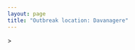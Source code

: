 ```yaml
---
layout: page
title: "Outbreak location: Davanagere"
---
```

<div id="mapid">
<script src="https://buda-magenta.github.io/hazard_map/load_map.js"></script>
><script>
var marker_outbreak = L.marker([14.466127, 75.920636],{"autoPan": true}).addTo(map); marker_outbreak.bindTooltip("Davanagere").openTooltip();

var circle_1 = L.circle([17.166667, 77.083333], {"pane": "markerPane", "color": "red", "fill": true, "fillOpacity": 0.2, "fillRule": "evenodd", "lineCap": "round", "lineJoin": "round", "opacity": 1.0, "radius": 303745, "stroke": true, "weight": 2}).addTo(map);
circle_1.bindTooltip("Gulbarga<br>rank: 1<br>hazard index: 0.075936")

var circle_2 = L.circle([15.351838, 75.137985], {"pane": "markerPane", "color": "red", "fill": true, "fillOpacity": 0.2, "fillRule": "evenodd", "lineCap": "round", "lineJoin": "round", "opacity": 1.0, "radius": 296722, "stroke": true, "weight": 2}).addTo(map);
circle_2.bindTooltip("Hubli<br>rank: 2<br>hazard index: 0.074181")

var circle_3 = L.circle([14.625888, 75.635724], {"pane": "markerPane", "color": "red", "fill": true, "fillOpacity": 0.2, "fillRule": "evenodd", "lineCap": "round", "lineJoin": "round", "opacity": 1.0, "radius": 175139, "stroke": true, "weight": 2}).addTo(map);
circle_3.bindTooltip("Ranibennur<br>rank: 3<br>hazard index: 0.043785")

var circle_4 = L.circle([14.226644, 76.400512], {"pane": "markerPane", "color": "red", "fill": true, "fillOpacity": 0.2, "fillRule": "evenodd", "lineCap": "round", "lineJoin": "round", "opacity": 1.0, "radius": 118125, "stroke": true, "weight": 2}).addTo(map);
circle_4.bindTooltip("Chitradurga<br>rank: 4<br>hazard index: 0.029531")

var circle_5 = L.circle([12.979120, 77.591300], {"pane": "markerPane", "color": "red", "fill": true, "fillOpacity": 0.2, "fillRule": "evenodd", "lineCap": "round", "lineJoin": "round", "opacity": 1.0, "radius": 81928, "stroke": true, "weight": 2}).addTo(map);
circle_5.bindTooltip("Bangalore<br>rank: 5<br>hazard index: 0.020482")

var circle_6 = L.circle([15.143395, 76.919388], {"pane": "markerPane", "color": "red", "fill": true, "fillOpacity": 0.2, "fillRule": "evenodd", "lineCap": "round", "lineJoin": "round", "opacity": 1.0, "radius": 50615, "stroke": true, "weight": 2}).addTo(map);
circle_6.bindTooltip("Bellary<br>rank: 6<br>hazard index: 0.012654")

var circle_7 = L.circle([13.932609, 75.574978], {"pane": "markerPane", "color": "red", "fill": true, "fillOpacity": 0.2, "fillRule": "evenodd", "lineCap": "round", "lineJoin": "round", "opacity": 1.0, "radius": 49488, "stroke": true, "weight": 2}).addTo(map);
circle_7.bindTooltip("Shimoga<br>rank: 7<br>hazard index: 0.012372")

var circle_8 = L.circle([12.305183, 76.655361], {"pane": "markerPane", "color": "red", "fill": true, "fillOpacity": 0.2, "fillRule": "evenodd", "lineCap": "round", "lineJoin": "round", "opacity": 1.0, "radius": 37859, "stroke": true, "weight": 2}).addTo(map);
circle_8.bindTooltip("Mysore<br>rank: 8<br>hazard index: 0.009465")

var circle_9 = L.circle([17.388786, 78.461065], {"pane": "markerPane", "color": "red", "fill": true, "fillOpacity": 0.2, "fillRule": "evenodd", "lineCap": "round", "lineJoin": "round", "opacity": 1.0, "radius": 37597, "stroke": true, "weight": 2}).addTo(map);
circle_9.bindTooltip("Hyderabad<br>rank: 9<br>hazard index: 0.009399")

var circle_10 = L.circle([13.341917, 74.747323], {"pane": "markerPane", "color": "red", "fill": true, "fillOpacity": 0.2, "fillRule": "evenodd", "lineCap": "round", "lineJoin": "round", "opacity": 1.0, "radius": 36016, "stroke": true, "weight": 2}).addTo(map);
circle_10.bindTooltip("Udupi<br>rank: 10<br>hazard index: 0.009004")

var circle_11 = L.circle([15.426365, 75.630079], {"pane": "markerPane", "color": "red", "fill": true, "fillOpacity": 0.2, "fillRule": "evenodd", "lineCap": "round", "lineJoin": "round", "opacity": 1.0, "radius": 34699, "stroke": true, "weight": 2}).addTo(map);
circle_11.bindTooltip("Gadag<br>rank: 11<br>hazard index: 0.008675")

var circle_12 = L.circle([15.266493, 76.387230], {"pane": "markerPane", "color": "red", "fill": true, "fillOpacity": 0.2, "fillRule": "evenodd", "lineCap": "round", "lineJoin": "round", "opacity": 1.0, "radius": 31849, "stroke": true, "weight": 2}).addTo(map);
circle_12.bindTooltip("Hospet<br>rank: 12<br>hazard index: 0.007962")

var circle_13 = L.circle([18.793568, 80.815939], {"pane": "markerPane", "color": "red", "fill": true, "fillOpacity": 0.2, "fillRule": "evenodd", "lineCap": "round", "lineJoin": "round", "opacity": 1.0, "radius": 31724, "stroke": true, "weight": 2}).addTo(map);
circle_13.bindTooltip("Bijapur<br>rank: 13<br>hazard index: 0.007931")

var circle_14 = L.circle([12.869810, 74.843008], {"pane": "markerPane", "color": "red", "fill": true, "fillOpacity": 0.2, "fillRule": "evenodd", "lineCap": "round", "lineJoin": "round", "opacity": 1.0, "radius": 24456, "stroke": true, "weight": 2}).addTo(map);
circle_14.bindTooltip("Mangalore<br>rank: 14<br>hazard index: 0.006114")

var circle_15 = L.circle([17.849907, 75.276320], {"pane": "markerPane", "color": "red", "fill": true, "fillOpacity": 0.2, "fillRule": "evenodd", "lineCap": "round", "lineJoin": "round", "opacity": 1.0, "radius": 24112, "stroke": true, "weight": 2}).addTo(map);
circle_15.bindTooltip("Solapur<br>rank: 15<br>hazard index: 0.006028")

var circle_16 = L.circle([15.631900, 77.275900], {"pane": "markerPane", "color": "red", "fill": true, "fillOpacity": 0.2, "fillRule": "evenodd", "lineCap": "round", "lineJoin": "round", "opacity": 1.0, "radius": 22997, "stroke": true, "weight": 2}).addTo(map);
circle_16.bindTooltip("Adoni<br>rank: 16<br>hazard index: 0.005749")

var circle_17 = L.circle([15.857267, 74.506934], {"pane": "markerPane", "color": "red", "fill": true, "fillOpacity": 0.2, "fillRule": "evenodd", "lineCap": "round", "lineJoin": "round", "opacity": 1.0, "radius": 20157, "stroke": true, "weight": 2}).addTo(map);
circle_17.bindTooltip("Belgaum<br>rank: 17<br>hazard index: 0.005039")

var circle_18 = L.circle([16.185317, 75.696792], {"pane": "markerPane", "color": "red", "fill": true, "fillOpacity": 0.2, "fillRule": "evenodd", "lineCap": "round", "lineJoin": "round", "opacity": 1.0, "radius": 19795, "stroke": true, "weight": 2}).addTo(map);
circle_18.bindTooltip("Bagalkot<br>rank: 18<br>hazard index: 0.004949")

var circle_19 = L.circle([13.007082, 76.099270], {"pane": "markerPane", "color": "red", "fill": true, "fillOpacity": 0.2, "fillRule": "evenodd", "lineCap": "round", "lineJoin": "round", "opacity": 1.0, "radius": 16951, "stroke": true, "weight": 2}).addTo(map);
circle_19.bindTooltip("Hassan<br>rank: 19<br>hazard index: 0.004238")

var circle_20 = L.circle([13.318014, 75.773874], {"pane": "markerPane", "color": "red", "fill": true, "fillOpacity": 0.2, "fillRule": "evenodd", "lineCap": "round", "lineJoin": "round", "opacity": 1.0, "radius": 16910, "stroke": true, "weight": 2}).addTo(map);
circle_20.bindTooltip("Chikmagalur<br>rank: 20<br>hazard index: 0.004228")

var circle_21 = L.circle([15.119651, 77.455290], {"pane": "markerPane", "color": "red", "fill": true, "fillOpacity": 0.2, "fillRule": "evenodd", "lineCap": "round", "lineJoin": "round", "opacity": 1.0, "radius": 16853, "stroke": true, "weight": 2}).addTo(map);
circle_21.bindTooltip("Guntakal<br>rank: 21<br>hazard index: 0.004213")

var circle_22 = L.circle([13.340077, 77.100621], {"pane": "markerPane", "color": "red", "fill": true, "fillOpacity": 0.2, "fillRule": "evenodd", "lineCap": "round", "lineJoin": "round", "opacity": 1.0, "radius": 15290, "stroke": true, "weight": 2}).addTo(map);
circle_22.bindTooltip("Tumkur<br>rank: 22<br>hazard index: 0.003823")

var circle_23 = L.circle([15.431506, 76.532774], {"pane": "markerPane", "color": "red", "fill": true, "fillOpacity": 0.2, "fillRule": "evenodd", "lineCap": "round", "lineJoin": "round", "opacity": 1.0, "radius": 12106, "stroke": true, "weight": 2}).addTo(map);
circle_23.bindTooltip("Gangawati<br>rank: 23<br>hazard index: 0.003027")

var circle_24 = L.circle([16.850253, 74.594888], {"pane": "markerPane", "color": "red", "fill": true, "fillOpacity": 0.2, "fillRule": "evenodd", "lineCap": "round", "lineJoin": "round", "opacity": 1.0, "radius": 12092, "stroke": true, "weight": 2}).addTo(map);
circle_24.bindTooltip("Sangli<br>rank: 24<br>hazard index: 0.003023")

var circle_25 = L.circle([15.398403, 73.812918], {"pane": "markerPane", "color": "red", "fill": true, "fillOpacity": 0.2, "fillRule": "evenodd", "lineCap": "round", "lineJoin": "round", "opacity": 1.0, "radius": 9768, "stroke": true, "weight": 2}).addTo(map);
circle_25.bindTooltip("Vasco Da Gama<br>rank: 25<br>hazard index: 0.002442")

var circle_26 = L.circle([18.351469, 76.755121], {"pane": "markerPane", "color": "red", "fill": true, "fillOpacity": 0.2, "fillRule": "evenodd", "lineCap": "round", "lineJoin": "round", "opacity": 1.0, "radius": 8436, "stroke": true, "weight": 2}).addTo(map);
circle_26.bindTooltip("Latur<br>rank: 26<br>hazard index: 0.002109")

var circle_27 = L.circle([16.702841, 74.240533], {"pane": "markerPane", "color": "red", "fill": true, "fillOpacity": 0.2, "fillRule": "evenodd", "lineCap": "round", "lineJoin": "round", "opacity": 1.0, "radius": 8399, "stroke": true, "weight": 2}).addTo(map);
circle_27.bindTooltip("Kolhapur<br>rank: 27<br>hazard index: 0.002100")

var circle_28 = L.circle([14.654623, 77.556260], {"pane": "markerPane", "color": "red", "fill": true, "fillOpacity": 0.2, "fillRule": "evenodd", "lineCap": "round", "lineJoin": "round", "opacity": 1.0, "radius": 7886, "stroke": true, "weight": 2}).addTo(map);
circle_28.bindTooltip("Anantapur<br>rank: 28<br>hazard index: 0.001972")

var circle_29 = L.circle([19.075990, 72.877393], {"pane": "markerPane", "color": "red", "fill": true, "fillOpacity": 0.2, "fillRule": "evenodd", "lineCap": "round", "lineJoin": "round", "opacity": 1.0, "radius": 6944, "stroke": true, "weight": 2}).addTo(map);
circle_29.bindTooltip("Mumbai<br>rank: 29<br>hazard index: 0.001736")

var circle_30 = L.circle([13.826383, 77.493772], {"pane": "markerPane", "color": "red", "fill": true, "fillOpacity": 0.2, "fillRule": "evenodd", "lineCap": "round", "lineJoin": "round", "opacity": 1.0, "radius": 5190, "stroke": true, "weight": 2}).addTo(map);
circle_30.bindTooltip("Hindupur<br>rank: 30<br>hazard index: 0.001298")

var circle_31 = L.circle([14.422347, 77.720069], {"pane": "markerPane", "color": "red", "fill": true, "fillOpacity": 0.2, "fillRule": "evenodd", "lineCap": "round", "lineJoin": "round", "opacity": 1.0, "radius": 4538, "stroke": true, "weight": 2}).addTo(map);
circle_31.bindTooltip("Dharmavaram<br>rank: 31<br>hazard index: 0.001135")

var circle_32 = L.circle([16.695935, 74.455575], {"pane": "markerPane", "color": "red", "fill": true, "fillOpacity": 0.2, "fillRule": "evenodd", "lineCap": "round", "lineJoin": "round", "opacity": 1.0, "radius": 4097, "stroke": true, "weight": 2}).addTo(map);
circle_32.bindTooltip("Ichalkaranji<br>rank: 32<br>hazard index: 0.001024")

var circle_33 = L.circle([17.980609, 79.598212], {"pane": "markerPane", "color": "red", "fill": true, "fillOpacity": 0.2, "fillRule": "evenodd", "lineCap": "round", "lineJoin": "round", "opacity": 1.0, "radius": 1988, "stroke": true, "weight": 2}).addTo(map);
circle_33.bindTooltip("Warangal<br>rank: 33<br>hazard index: 0.000497")

var circle_34 = L.circle([18.169844, 76.117963], {"pane": "markerPane", "color": "red", "fill": true, "fillOpacity": 0.2, "fillRule": "evenodd", "lineCap": "round", "lineJoin": "round", "opacity": 1.0, "radius": 1729, "stroke": true, "weight": 2}).addTo(map);
circle_34.bindTooltip("Osmanabad<br>rank: 34<br>hazard index: 0.000432")

var circle_35 = L.circle([13.083694, 80.270186], {"pane": "markerPane", "color": "red", "fill": true, "fillOpacity": 0.2, "fillRule": "evenodd", "lineCap": "round", "lineJoin": "round", "opacity": 1.0, "radius": 1718, "stroke": true, "weight": 2}).addTo(map);
circle_35.bindTooltip("Chennai<br>rank: 35<br>hazard index: 0.000430")

var circle_36 = L.circle([28.651718, 77.221939], {"pane": "markerPane", "color": "red", "fill": true, "fillOpacity": 0.2, "fillRule": "evenodd", "lineCap": "round", "lineJoin": "round", "opacity": 1.0, "radius": 1673, "stroke": true, "weight": 2}).addTo(map);
circle_36.bindTooltip("Delhi<br>rank: 36<br>hazard index: 0.000418")

var circle_37 = L.circle([18.521428, 73.854454], {"pane": "markerPane", "color": "red", "fill": true, "fillOpacity": 0.2, "fillRule": "evenodd", "lineCap": "round", "lineJoin": "round", "opacity": 1.0, "radius": 1662, "stroke": true, "weight": 2}).addTo(map);
circle_37.bindTooltip("Pune<br>rank: 37<br>hazard index: 0.000416")

var circle_38 = L.circle([20.166670, 79.172114], {"pane": "markerPane", "color": "red", "fill": true, "fillOpacity": 0.2, "fillRule": "evenodd", "lineCap": "round", "lineJoin": "round", "opacity": 1.0, "radius": 1412, "stroke": true, "weight": 2}).addTo(map);
circle_38.bindTooltip("Bhadravati<br>rank: 38<br>hazard index: 0.000353")

var circle_39 = L.circle([11.664300, 78.146000], {"pane": "markerPane", "color": "red", "fill": true, "fillOpacity": 0.2, "fillRule": "evenodd", "lineCap": "round", "lineJoin": "round", "opacity": 1.0, "radius": 1291, "stroke": true, "weight": 2}).addTo(map);
circle_39.bindTooltip("Salem<br>rank: 39<br>hazard index: 0.000323")

var circle_40 = L.circle([17.910400, 77.519900], {"pane": "markerPane", "color": "red", "fill": true, "fillOpacity": 0.2, "fillRule": "evenodd", "lineCap": "round", "lineJoin": "round", "opacity": 1.0, "radius": 1270, "stroke": true, "weight": 2}).addTo(map);
circle_40.bindTooltip("Bidar<br>rank: 40<br>hazard index: 0.000318")

var circle_41 = L.circle([18.182992, 75.743925], {"pane": "markerPane", "color": "red", "fill": true, "fillOpacity": 0.2, "fillRule": "evenodd", "lineCap": "round", "lineJoin": "round", "opacity": 1.0, "radius": 1192, "stroke": true, "weight": 2}).addTo(map);
circle_41.bindTooltip("Barshi<br>rank: 41<br>hazard index: 0.000298")

var circle_42 = L.circle([14.475294, 78.821686], {"pane": "markerPane", "color": "red", "fill": true, "fillOpacity": 0.2, "fillRule": "evenodd", "lineCap": "round", "lineJoin": "round", "opacity": 1.0, "radius": 1165, "stroke": true, "weight": 2}).addTo(map);
circle_42.bindTooltip("Kadapa<br>rank: 42<br>hazard index: 0.000291")

var circle_43 = L.circle([11.258608, 75.778874], {"pane": "markerPane", "color": "red", "fill": true, "fillOpacity": 0.2, "fillRule": "evenodd", "lineCap": "round", "lineJoin": "round", "opacity": 1.0, "radius": 1110, "stroke": true, "weight": 2}).addTo(map);
circle_43.bindTooltip("Kozhikode<br>rank: 43<br>hazard index: 0.000278")

var circle_44 = L.circle([16.083333, 77.166667], {"pane": "markerPane", "color": "red", "fill": true, "fillOpacity": 0.2, "fillRule": "evenodd", "lineCap": "round", "lineJoin": "round", "opacity": 1.0, "radius": 1063, "stroke": true, "weight": 2}).addTo(map);
circle_44.bindTooltip("Raichur<br>rank: 44<br>hazard index: 0.000266")

var circle_45 = L.circle([12.955100, 78.269900], {"pane": "markerPane", "color": "red", "fill": true, "fillOpacity": 0.2, "fillRule": "evenodd", "lineCap": "round", "lineJoin": "round", "opacity": 1.0, "radius": 1041, "stroke": true, "weight": 2}).addTo(map);
circle_45.bindTooltip("Robertson Pet<br>rank: 45<br>hazard index: 0.000260")

var circle_46 = L.circle([16.743454, 77.992319], {"pane": "markerPane", "color": "red", "fill": true, "fillOpacity": 0.2, "fillRule": "evenodd", "lineCap": "round", "lineJoin": "round", "opacity": 1.0, "radius": 1002, "stroke": true, "weight": 2}).addTo(map);
circle_46.bindTooltip("Mahbubnagar<br>rank: 46<br>hazard index: 0.000251")

var circle_47 = L.circle([19.194329, 72.970178], {"pane": "markerPane", "color": "red", "fill": true, "fillOpacity": 0.2, "fillRule": "evenodd", "lineCap": "round", "lineJoin": "round", "opacity": 1.0, "radius": 963, "stroke": true, "weight": 2}).addTo(map);
circle_47.bindTooltip("Thane<br>rank: 47<br>hazard index: 0.000241")

var circle_48 = L.circle([15.830925, 78.042537], {"pane": "markerPane", "color": "red", "fill": true, "fillOpacity": 0.2, "fillRule": "evenodd", "lineCap": "round", "lineJoin": "round", "opacity": 1.0, "radius": 929, "stroke": true, "weight": 2}).addTo(map);
circle_48.bindTooltip("Kurnool<br>rank: 48<br>hazard index: 0.000232")

var circle_49 = L.circle([22.541418, 88.357691], {"pane": "markerPane", "color": "red", "fill": true, "fillOpacity": 0.2, "fillRule": "evenodd", "lineCap": "round", "lineJoin": "round", "opacity": 1.0, "radius": 830, "stroke": true, "weight": 2}).addTo(map);
circle_49.bindTooltip("Kolkata<br>rank: 49<br>hazard index: 0.000208")

var circle_50 = L.circle([8.576971, 77.050125], {"pane": "markerPane", "color": "red", "fill": true, "fillOpacity": 0.2, "fillRule": "evenodd", "lineCap": "round", "lineJoin": "round", "opacity": 1.0, "radius": 827, "stroke": true, "weight": 2}).addTo(map);
circle_50.bindTooltip("Thiruvananthapuram<br>rank: 50<br>hazard index: 0.000207")

var circle_51 = L.circle([21.170200, 72.831100], {"pane": "markerPane", "color": "red", "fill": true, "fillOpacity": 0.2, "fillRule": "evenodd", "lineCap": "round", "lineJoin": "round", "opacity": 1.0, "radius": 773, "stroke": true, "weight": 2}).addTo(map);
circle_51.bindTooltip("Surat<br>rank: 51<br>hazard index: 0.000193")

var circle_52 = L.circle([23.021624, 72.579707], {"pane": "markerPane", "color": "red", "fill": true, "fillOpacity": 0.2, "fillRule": "evenodd", "lineCap": "round", "lineJoin": "round", "opacity": 1.0, "radius": 725, "stroke": true, "weight": 2}).addTo(map);
circle_52.bindTooltip("Ahmedabad<br>rank: 52<br>hazard index: 0.000181")

var circle_53 = L.circle([12.732884, 77.830948], {"pane": "markerPane", "color": "red", "fill": true, "fillOpacity": 0.2, "fillRule": "evenodd", "lineCap": "round", "lineJoin": "round", "opacity": 1.0, "radius": 699, "stroke": true, "weight": 2}).addTo(map);
circle_53.bindTooltip("Hosur<br>rank: 53<br>hazard index: 0.000175")

var circle_54 = L.circle([16.508759, 80.618510], {"pane": "markerPane", "color": "red", "fill": true, "fillOpacity": 0.2, "fillRule": "evenodd", "lineCap": "round", "lineJoin": "round", "opacity": 1.0, "radius": 667, "stroke": true, "weight": 2}).addTo(map);
circle_54.bindTooltip("Vijayawada<br>rank: 54<br>hazard index: 0.000167")

var circle_55 = L.circle([18.437436, 77.110521], {"pane": "markerPane", "color": "red", "fill": true, "fillOpacity": 0.2, "fillRule": "evenodd", "lineCap": "round", "lineJoin": "round", "opacity": 1.0, "radius": 655, "stroke": true, "weight": 2}).addTo(map);
circle_55.bindTooltip("Udgir<br>rank: 55<br>hazard index: 0.000164")

var circle_56 = L.circle([19.087076, 82.023572], {"pane": "markerPane", "color": "red", "fill": true, "fillOpacity": 0.2, "fillRule": "evenodd", "lineCap": "round", "lineJoin": "round", "opacity": 1.0, "radius": 636, "stroke": true, "weight": 2}).addTo(map);
circle_56.bindTooltip("Jagdalpur<br>rank: 56<br>hazard index: 0.000159")

var circle_57 = L.circle([26.055318, 82.993139], {"pane": "markerPane", "color": "red", "fill": true, "fillOpacity": 0.2, "fillRule": "evenodd", "lineCap": "round", "lineJoin": "round", "opacity": 1.0, "radius": 629, "stroke": true, "weight": 2}).addTo(map);
circle_57.bindTooltip("Nizamabad<br>rank: 57<br>hazard index: 0.000157")

var circle_58 = L.circle([11.876225, 75.373804], {"pane": "markerPane", "color": "red", "fill": true, "fillOpacity": 0.2, "fillRule": "evenodd", "lineCap": "round", "lineJoin": "round", "opacity": 1.0, "radius": 574, "stroke": true, "weight": 2}).addTo(map);
circle_58.bindTooltip("Kannur<br>rank: 58<br>hazard index: 0.000144")

var circle_59 = L.circle([12.523889, 76.896196], {"pane": "markerPane", "color": "red", "fill": true, "fillOpacity": 0.2, "fillRule": "evenodd", "lineCap": "round", "lineJoin": "round", "opacity": 1.0, "radius": 572, "stroke": true, "weight": 2}).addTo(map);
circle_59.bindTooltip("Mandya<br>rank: 59<br>hazard index: 0.000143")

var circle_60 = L.circle([13.137000, 78.133961], {"pane": "markerPane", "color": "red", "fill": true, "fillOpacity": 0.2, "fillRule": "evenodd", "lineCap": "round", "lineJoin": "round", "opacity": 1.0, "radius": 536, "stroke": true, "weight": 2}).addTo(map);
circle_60.bindTooltip("Kolar<br>rank: 60<br>hazard index: 0.000134")

var circle_61 = L.circle([14.906956, 78.009707], {"pane": "markerPane", "color": "red", "fill": true, "fillOpacity": 0.2, "fillRule": "evenodd", "lineCap": "round", "lineJoin": "round", "opacity": 1.0, "radius": 529, "stroke": true, "weight": 2}).addTo(map);
circle_61.bindTooltip("Tadipatri<br>rank: 61<br>hazard index: 0.000132")

var circle_62 = L.circle([17.723128, 83.301284], {"pane": "markerPane", "color": "red", "fill": true, "fillOpacity": 0.2, "fillRule": "evenodd", "lineCap": "round", "lineJoin": "round", "opacity": 1.0, "radius": 514, "stroke": true, "weight": 2}).addTo(map);
circle_62.bindTooltip("Visakhapatnam<br>rank: 62<br>hazard index: 0.000129")

var circle_63 = L.circle([19.169335, 77.311013], {"pane": "markerPane", "color": "red", "fill": true, "fillOpacity": 0.2, "fillRule": "evenodd", "lineCap": "round", "lineJoin": "round", "opacity": 1.0, "radius": 471, "stroke": true, "weight": 2}).addTo(map);
circle_63.bindTooltip("Nanded Waghala<br>rank: 63<br>hazard index: 0.000118")

var circle_64 = L.circle([13.631637, 79.423171], {"pane": "markerPane", "color": "red", "fill": true, "fillOpacity": 0.2, "fillRule": "evenodd", "lineCap": "round", "lineJoin": "round", "opacity": 1.0, "radius": 467, "stroke": true, "weight": 2}).addTo(map);
circle_64.bindTooltip("Tirupati<br>rank: 64<br>hazard index: 0.000117")

var circle_65 = L.circle([18.761516, 79.478785], {"pane": "markerPane", "color": "red", "fill": true, "fillOpacity": 0.2, "fillRule": "evenodd", "lineCap": "round", "lineJoin": "round", "opacity": 1.0, "radius": 456, "stroke": true, "weight": 2}).addTo(map);
circle_65.bindTooltip("Ramagundam<br>rank: 65<br>hazard index: 0.000114")

var circle_66 = L.circle([11.001812, 76.962842], {"pane": "markerPane", "color": "red", "fill": true, "fillOpacity": 0.2, "fillRule": "evenodd", "lineCap": "round", "lineJoin": "round", "opacity": 1.0, "radius": 452, "stroke": true, "weight": 2}).addTo(map);
circle_66.bindTooltip("Coimbatore<br>rank: 66<br>hazard index: 0.000113")

var circle_67 = L.circle([18.627929, 73.800983], {"pane": "markerPane", "color": "red", "fill": true, "fillOpacity": 0.2, "fillRule": "evenodd", "lineCap": "round", "lineJoin": "round", "opacity": 1.0, "radius": 433, "stroke": true, "weight": 2}).addTo(map);
circle_67.bindTooltip("Pimpri Chinchwad<br>rank: 67<br>hazard index: 0.000108")

var circle_68 = L.circle([16.291519, 80.454159], {"pane": "markerPane", "color": "red", "fill": true, "fillOpacity": 0.2, "fillRule": "evenodd", "lineCap": "round", "lineJoin": "round", "opacity": 1.0, "radius": 430, "stroke": true, "weight": 2}).addTo(map);
circle_68.bindTooltip("Guntur<br>rank: 68<br>hazard index: 0.000108")

var circle_69 = L.circle([10.525626, 76.213254], {"pane": "markerPane", "color": "red", "fill": true, "fillOpacity": 0.2, "fillRule": "evenodd", "lineCap": "round", "lineJoin": "round", "opacity": 1.0, "radius": 427, "stroke": true, "weight": 2}).addTo(map);
circle_69.bindTooltip("Thrissur<br>rank: 69<br>hazard index: 0.000107")

var circle_70 = L.circle([9.931308, 76.267414], {"pane": "markerPane", "color": "red", "fill": true, "fillOpacity": 0.2, "fillRule": "evenodd", "lineCap": "round", "lineJoin": "round", "opacity": 1.0, "radius": 383, "stroke": true, "weight": 2}).addTo(map);
circle_70.bindTooltip("Kochi<br>rank: 70<br>hazard index: 0.000096")

var circle_71 = L.circle([8.887951, 76.595501], {"pane": "markerPane", "color": "red", "fill": true, "fillOpacity": 0.2, "fillRule": "evenodd", "lineCap": "round", "lineJoin": "round", "opacity": 1.0, "radius": 382, "stroke": true, "weight": 2}).addTo(map);
circle_71.bindTooltip("Kollam<br>rank: 71<br>hazard index: 0.000096")

var circle_72 = L.circle([15.475377, 78.478558], {"pane": "markerPane", "color": "red", "fill": true, "fillOpacity": 0.2, "fillRule": "evenodd", "lineCap": "round", "lineJoin": "round", "opacity": 1.0, "radius": 376, "stroke": true, "weight": 2}).addTo(map);
circle_72.bindTooltip("Nandyal<br>rank: 72<br>hazard index: 0.000094")

var circle_73 = L.circle([20.266777, 85.843559], {"pane": "markerPane", "color": "red", "fill": true, "fillOpacity": 0.2, "fillRule": "evenodd", "lineCap": "round", "lineJoin": "round", "opacity": 1.0, "radius": 327, "stroke": true, "weight": 2}).addTo(map);
circle_73.bindTooltip("Bhubaneswar<br>rank: 73<br>hazard index: 0.000082")

var circle_74 = L.circle([22.297314, 73.194257], {"pane": "markerPane", "color": "red", "fill": true, "fillOpacity": 0.2, "fillRule": "evenodd", "lineCap": "round", "lineJoin": "round", "opacity": 1.0, "radius": 288, "stroke": true, "weight": 2}).addTo(map);
circle_74.bindTooltip("Vadodara<br>rank: 74<br>hazard index: 0.000072")

var circle_75 = L.circle([14.752266, 78.548552], {"pane": "markerPane", "color": "red", "fill": true, "fillOpacity": 0.2, "fillRule": "evenodd", "lineCap": "round", "lineJoin": "round", "opacity": 1.0, "radius": 277, "stroke": true, "weight": 2}).addTo(map);
circle_75.bindTooltip("Proddatur<br>rank: 75<br>hazard index: 0.000069")

var circle_76 = L.circle([25.531031, 78.652689], {"pane": "markerPane", "color": "red", "fill": true, "fillOpacity": 0.2, "fillRule": "evenodd", "lineCap": "round", "lineJoin": "round", "opacity": 1.0, "radius": 238, "stroke": true, "weight": 2}).addTo(map);
circle_76.bindTooltip("Jhansi<br>rank: 76<br>hazard index: 0.000060")

var circle_77 = L.circle([18.434644, 79.132265], {"pane": "markerPane", "color": "red", "fill": true, "fillOpacity": 0.2, "fillRule": "evenodd", "lineCap": "round", "lineJoin": "round", "opacity": 1.0, "radius": 238, "stroke": true, "weight": 2}).addTo(map);
circle_77.bindTooltip("Karimnagar<br>rank: 77<br>hazard index: 0.000060")

var circle_78 = L.circle([20.843512, 75.525927], {"pane": "markerPane", "color": "red", "fill": true, "fillOpacity": 0.2, "fillRule": "evenodd", "lineCap": "round", "lineJoin": "round", "opacity": 1.0, "radius": 225, "stroke": true, "weight": 2}).addTo(map);
circle_78.bindTooltip("Jalgaon<br>rank: 78<br>hazard index: 0.000056")

var circle_79 = L.circle([21.149813, 79.082056], {"pane": "markerPane", "color": "red", "fill": true, "fillOpacity": 0.2, "fillRule": "evenodd", "lineCap": "round", "lineJoin": "round", "opacity": 1.0, "radius": 217, "stroke": true, "weight": 2}).addTo(map);
circle_79.bindTooltip("Nagpur<br>rank: 79<br>hazard index: 0.000054")

var circle_80 = L.circle([19.439885, 72.880383], {"pane": "markerPane", "color": "red", "fill": true, "fillOpacity": 0.2, "fillRule": "evenodd", "lineCap": "round", "lineJoin": "round", "opacity": 1.0, "radius": 211, "stroke": true, "weight": 2}).addTo(map);
circle_80.bindTooltip("Vasai<br>rank: 80<br>hazard index: 0.000053")

var circle_81 = L.circle([9.926115, 78.114098], {"pane": "markerPane", "color": "red", "fill": true, "fillOpacity": 0.2, "fillRule": "evenodd", "lineCap": "round", "lineJoin": "round", "opacity": 1.0, "radius": 211, "stroke": true, "weight": 2}).addTo(map);
circle_81.bindTooltip("Madurai<br>rank: 81<br>hazard index: 0.000053")

var circle_82 = L.circle([16.857964, 79.217494], {"pane": "markerPane", "color": "red", "fill": true, "fillOpacity": 0.2, "fillRule": "evenodd", "lineCap": "round", "lineJoin": "round", "opacity": 1.0, "radius": 203, "stroke": true, "weight": 2}).addTo(map);
circle_82.bindTooltip("Nalgonda<br>rank: 82<br>hazard index: 0.000051")

var circle_83 = L.circle([11.369204, 77.676627], {"pane": "markerPane", "color": "red", "fill": true, "fillOpacity": 0.2, "fillRule": "evenodd", "lineCap": "round", "lineJoin": "round", "opacity": 1.0, "radius": 203, "stroke": true, "weight": 2}).addTo(map);
circle_83.bindTooltip("Erode<br>rank: 83<br>hazard index: 0.000051")

var circle_84 = L.circle([19.290314, 76.602903], {"pane": "markerPane", "color": "red", "fill": true, "fillOpacity": 0.2, "fillRule": "evenodd", "lineCap": "round", "lineJoin": "round", "opacity": 1.0, "radius": 199, "stroke": true, "weight": 2}).addTo(map);
circle_84.bindTooltip("Parbhani<br>rank: 84<br>hazard index: 0.000050")

var circle_85 = L.circle([26.838100, 80.934600], {"pane": "markerPane", "color": "red", "fill": true, "fillOpacity": 0.2, "fillRule": "evenodd", "lineCap": "round", "lineJoin": "round", "opacity": 1.0, "radius": 197, "stroke": true, "weight": 2}).addTo(map);
circle_85.bindTooltip("Lucknow<br>rank: 85<br>hazard index: 0.000049")

var circle_86 = L.circle([26.915458, 75.818982], {"pane": "markerPane", "color": "red", "fill": true, "fillOpacity": 0.2, "fillRule": "evenodd", "lineCap": "round", "lineJoin": "round", "opacity": 1.0, "radius": 190, "stroke": true, "weight": 2}).addTo(map);
circle_86.bindTooltip("Jaipur<br>rank: 86<br>hazard index: 0.000048")

var circle_87 = L.circle([13.160105, 79.155551], {"pane": "markerPane", "color": "red", "fill": true, "fillOpacity": 0.2, "fillRule": "evenodd", "lineCap": "round", "lineJoin": "round", "opacity": 1.0, "radius": 182, "stroke": true, "weight": 2}).addTo(map);
circle_87.bindTooltip("Chittoor<br>rank: 87<br>hazard index: 0.000046")

var circle_88 = L.circle([26.180598, 91.753943], {"pane": "markerPane", "color": "red", "fill": true, "fillOpacity": 0.2, "fillRule": "evenodd", "lineCap": "round", "lineJoin": "round", "opacity": 1.0, "radius": 174, "stroke": true, "weight": 2}).addTo(map);
circle_88.bindTooltip("Guwahati<br>rank: 88<br>hazard index: 0.000044")

var circle_89 = L.circle([25.609324, 85.123525], {"pane": "markerPane", "color": "red", "fill": true, "fillOpacity": 0.2, "fillRule": "evenodd", "lineCap": "round", "lineJoin": "round", "opacity": 1.0, "radius": 173, "stroke": true, "weight": 2}).addTo(map);
circle_89.bindTooltip("Patna<br>rank: 89<br>hazard index: 0.000043")

var circle_90 = L.circle([11.101781, 77.345192], {"pane": "markerPane", "color": "red", "fill": true, "fillOpacity": 0.2, "fillRule": "evenodd", "lineCap": "round", "lineJoin": "round", "opacity": 1.0, "radius": 172, "stroke": true, "weight": 2}).addTo(map);
circle_90.bindTooltip("Tiruppur<br>rank: 90<br>hazard index: 0.000043")

var circle_91 = L.circle([17.500000, 80.333333], {"pane": "markerPane", "color": "red", "fill": true, "fillOpacity": 0.2, "fillRule": "evenodd", "lineCap": "round", "lineJoin": "round", "opacity": 1.0, "radius": 170, "stroke": true, "weight": 2}).addTo(map);
circle_91.bindTooltip("Khammam<br>rank: 91<br>hazard index: 0.000043")

var circle_92 = L.circle([12.794811, 79.000641], {"pane": "markerPane", "color": "red", "fill": true, "fillOpacity": 0.2, "fillRule": "evenodd", "lineCap": "round", "lineJoin": "round", "opacity": 1.0, "radius": 167, "stroke": true, "weight": 2}).addTo(map);
circle_92.bindTooltip("Vellore<br>rank: 92<br>hazard index: 0.000042")

var circle_93 = L.circle([16.870988, 79.561398], {"pane": "markerPane", "color": "red", "fill": true, "fillOpacity": 0.2, "fillRule": "evenodd", "lineCap": "round", "lineJoin": "round", "opacity": 1.0, "radius": 156, "stroke": true, "weight": 2}).addTo(map);
circle_93.bindTooltip("Miryalaguda<br>rank: 93<br>hazard index: 0.000039")

var circle_94 = L.circle([13.573260, 78.479146], {"pane": "markerPane", "color": "red", "fill": true, "fillOpacity": 0.2, "fillRule": "evenodd", "lineCap": "round", "lineJoin": "round", "opacity": 1.0, "radius": 152, "stroke": true, "weight": 2}).addTo(map);
circle_94.bindTooltip("Madanapalle<br>rank: 94<br>hazard index: 0.000038")

var circle_95 = L.circle([17.005045, 81.780473], {"pane": "markerPane", "color": "red", "fill": true, "fillOpacity": 0.2, "fillRule": "evenodd", "lineCap": "round", "lineJoin": "round", "opacity": 1.0, "radius": 146, "stroke": true, "weight": 2}).addTo(map);
circle_95.bindTooltip("Rajahmundry<br>rank: 95<br>hazard index: 0.000037")

var circle_96 = L.circle([12.792907, 78.699917], {"pane": "markerPane", "color": "red", "fill": true, "fillOpacity": 0.2, "fillRule": "evenodd", "lineCap": "round", "lineJoin": "round", "opacity": 1.0, "radius": 140, "stroke": true, "weight": 2}).addTo(map);
circle_96.bindTooltip("Ambur<br>rank: 96<br>hazard index: 0.000035")

var circle_97 = L.circle([22.720362, 75.868200], {"pane": "markerPane", "color": "red", "fill": true, "fillOpacity": 0.2, "fillRule": "evenodd", "lineCap": "round", "lineJoin": "round", "opacity": 1.0, "radius": 139, "stroke": true, "weight": 2}).addTo(map);
circle_97.bindTooltip("Indore<br>rank: 97<br>hazard index: 0.000035")

var circle_98 = L.circle([23.370035, 85.325013], {"pane": "markerPane", "color": "red", "fill": true, "fillOpacity": 0.2, "fillRule": "evenodd", "lineCap": "round", "lineJoin": "round", "opacity": 1.0, "radius": 130, "stroke": true, "weight": 2}).addTo(map);
circle_98.bindTooltip("Ranchi<br>rank: 98<br>hazard index: 0.000033")

var circle_99 = L.circle([10.804973, 78.687030], {"pane": "markerPane", "color": "red", "fill": true, "fillOpacity": 0.2, "fillRule": "evenodd", "lineCap": "round", "lineJoin": "round", "opacity": 1.0, "radius": 128, "stroke": true, "weight": 2}).addTo(map);
circle_99.bindTooltip("Tiruchirappalli<br>rank: 99<br>hazard index: 0.000032")

var circle_100 = L.circle([12.227213, 79.070156], {"pane": "markerPane", "color": "red", "fill": true, "fillOpacity": 0.2, "fillRule": "evenodd", "lineCap": "round", "lineJoin": "round", "opacity": 1.0, "radius": 116, "stroke": true, "weight": 2}).addTo(map);
circle_100.bindTooltip("Tiruvannamalai<br>rank: 100<br>hazard index: 0.000029")
</script>
</div>
